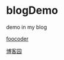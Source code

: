 blogDemo
========

demo in my blog 

[foocoder](http://foocoder.com/)

[博客园](http://www.cnblogs.com/noTice520/)


